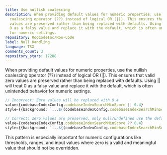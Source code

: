 ```yaml
---
title: Use nullish coalescing
description: When providing default values for numeric properties, use the nullish
  coalescing operator (??) instead of logical OR (||). This ensures that valid zero
  values are preserved rather than being replaced with defaults. Using || will treat
  0 as a falsy value and replace it with the default, which is often unintended behavior
  for numeric settings.
repository: RooCodeInc/Roo-Code
label: Null Handling
language: TSX
comments_count: 3
repository_stars: 17288
---
```


When providing default values for numeric properties, use the nullish coalescing operator (??) instead of logical OR (||). This ensures that valid zero values are preserved rather than being replaced with defaults. Using || will treat 0 as a falsy value and replace it with the default, which is often unintended behavior for numeric settings.

```typescript
// Incorrect: Zero values will be replaced with 0.4
value={codebaseIndexConfig.codebaseIndexSearchMinScore || 0.4}
style={{background: `...${(codebaseIndexConfig.codebaseIndexSearchMinScore || 0.4) * 100}%...`}}

// Correct: Zero values are preserved, only null/undefined use the default
value={codebaseIndexConfig.codebaseIndexSearchMinScore ?? 0.4}
style={{background: `...${(codebaseIndexConfig.codebaseIndexSearchMinScore ?? 0.4) * 100}%...`}}
```

This pattern is especially important for numeric configurations like thresholds, ranges, and input values where zero is a valid and meaningful value that should not be overridden.